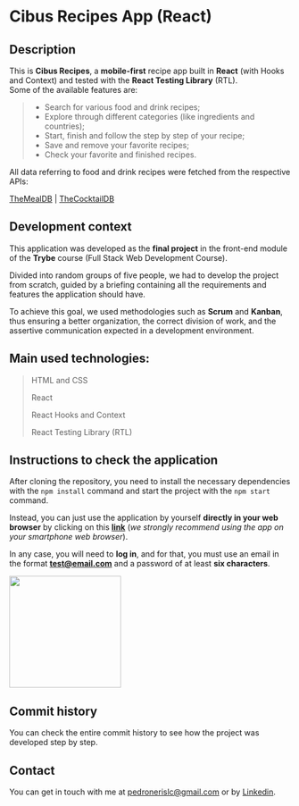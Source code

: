 # Cibus Recipes App (React)

## Description
This is **Cibus Recipes**, a **mobile-first** recipe app built in **React** (with Hooks and Context) and tested with the **React Testing Library** (RTL).
<br>Some of the available features are:

><ul>
>  <li>Search for various food and drink recipes;</li>
>  <li>Explore through different categories (like ingredients and countries);</li>
>  <li>Start, finish and follow the step by step of your recipe;</li>
>  <li>Save and remove your favorite recipes;</li>
>  <li>Check your favorite and finished recipes.</li>
></ul>


All data referring to food and drink recipes were fetched from the respective APIs:

<a href="https://www.themealdb.com/api.php">TheMealDB</a> | <a href="https://www.thecocktaildb.com/api.php">TheCocktailDB</a>

## Development context
This application was developed as the **final project** in the front-end module of the **Trybe** course (Full Stack Web Development Course).

Divided into random groups of five people, we had to develop the project from scratch, guided by a briefing containing all the requirements and features the application should have.

To achieve this goal, we used methodologies such as **Scrum** and **Kanban**, thus ensuring a better organization, the correct division of work, and the assertive communication expected in a development environment.


## Main used technologies:
>HTML and CSS
>
>React
>
>React Hooks and Context
>
>React Testing Library (RTL)

## Instructions to check the application
After cloning the repository, you need to install the necessary dependencies with the `npm install` command and start the project with the `npm start` command.

Instead, you can just use the application by yourself **directly in your web browser** by clicking on this **<a href="https://cibus-recipe-app.vercel.app/">link</a>** (*we strongly recommend using the app on your smartphone web browser*).

In any case, you will need to **log in**, and for that, you must use an email in the format **test@email.com** and a password of at least **six characters**.

<img src="https://user-images.githubusercontent.com/94147604/188034824-624f6e01-25f1-43f3-ac08-0f3c66833697.jpeg" width="200">

## Commit history
You can check the entire commit history to see how the project was developed step by step.

## Contact
You can get in touch with me at pedronerislc@gmail.com or by <a href="https://www.linkedin.com/in/pedro-nl-caldas/">Linkedin</a>.
